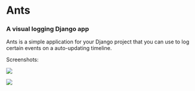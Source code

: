 # Ants
### A visual logging Django app

Ants is a simple application for your Django project that you can use to log certain events on a auto-updating timeline.

Screenshots:

![](http://i.imgur.com/pcoqW.png)

![](http://i.imgur.com/q0NHY.png)
